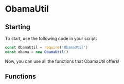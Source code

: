 # ObamaUtil
## Starting
To start, use the following code in your script:
```javascript
const ObamaUtil = require('ObamaUtil')
const obama = new ObamaUtil()
```
Now, you can use all the functions that ObamaUtil offers!
## Functions
